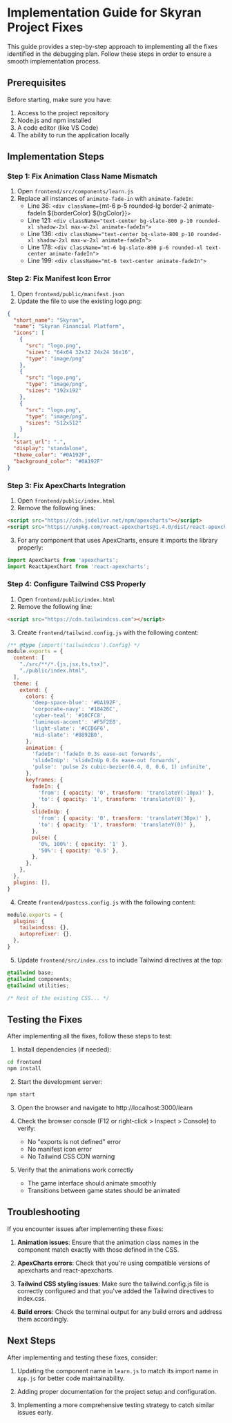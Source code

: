 # Implementation Guide for Skyran Project Fixes

This guide provides a step-by-step approach to implementing all the fixes identified in the debugging plan. Follow these steps in order to ensure a smooth implementation process.

## Prerequisites

Before starting, make sure you have:

1. Access to the project repository
2. Node.js and npm installed
3. A code editor (like VS Code)
4. The ability to run the application locally

## Implementation Steps

### Step 1: Fix Animation Class Name Mismatch

1. Open `frontend/src/components/learn.js`
2. Replace all instances of `animate-fade-in` with `animate-fadeIn`:
   - Line 36: `<div className={`mt-6 p-5 rounded-lg border-2 animate-fadeIn ${borderColor} ${bgColor}`}>`
   - Line 121: `<div className="text-center bg-slate-800 p-10 rounded-xl shadow-2xl max-w-2xl animate-fadeIn">`
   - Line 136: `<div className="text-center bg-slate-800 p-10 rounded-xl shadow-2xl max-w-2xl animate-fadeIn">`
   - Line 178: `<div className="mt-6 bg-slate-800 p-6 rounded-xl text-center animate-fadeIn">`
   - Line 199: `<div className="mt-6 text-center animate-fadeIn">`

### Step 2: Fix Manifest Icon Error

1. Open `frontend/public/manifest.json`
2. Update the file to use the existing logo.png:

```json
{
  "short_name": "Skyran",
  "name": "Skyran Financial Platform",
  "icons": [
    {
      "src": "logo.png",
      "sizes": "64x64 32x32 24x24 16x16",
      "type": "image/png"
    },
    {
      "src": "logo.png",
      "type": "image/png",
      "sizes": "192x192"
    },
    {
      "src": "logo.png",
      "type": "image/png",
      "sizes": "512x512"
    }
  ],
  "start_url": ".",
  "display": "standalone",
  "theme_color": "#0A192F",
  "background_color": "#0A192F"
}
```

### Step 3: Fix ApexCharts Integration

1. Open `frontend/public/index.html`
2. Remove the following lines:

```html
<script src="https://cdn.jsdelivr.net/npm/apexcharts"></script>
<script src="https://unpkg.com/react-apexcharts@1.4.0/dist/react-apexcharts.min.js"></script>
```

3. For any component that uses ApexCharts, ensure it imports the library properly:

```javascript
import ApexCharts from 'apexcharts';
import ReactApexChart from 'react-apexcharts';
```

### Step 4: Configure Tailwind CSS Properly

1. Open `frontend/public/index.html`
2. Remove the following line:

```html
<script src="https://cdn.tailwindcss.com"></script>
```

3. Create `frontend/tailwind.config.js` with the following content:

```javascript
/** @type {import('tailwindcss').Config} */
module.exports = {
  content: [
    "./src/**/*.{js,jsx,ts,tsx}",
    "./public/index.html",
  ],
  theme: {
    extend: {
      colors: {
        'deep-space-blue': '#0A192F',
        'corporate-navy': '#18426C',
        'cyber-teal': '#10CFC8',
        'luminous-accent': '#F5F2E8',
        'light-slate': '#CCD6F6',
        'mid-slate': '#8892B0',
      },
      animation: {
        'fadeIn': 'fadeIn 0.3s ease-out forwards',
        'slideInUp': 'slideInUp 0.6s ease-out forwards',
        'pulse': 'pulse 2s cubic-bezier(0.4, 0, 0.6, 1) infinite',
      },
      keyframes: {
        fadeIn: {
          'from': { opacity: '0', transform: 'translateY(-10px)' },
          'to': { opacity: '1', transform: 'translateY(0)' },
        },
        slideInUp: {
          'from': { opacity: '0', transform: 'translateY(30px)' },
          'to': { opacity: '1', transform: 'translateY(0)' },
        },
        pulse: {
          '0%, 100%': { opacity: '1' },
          '50%': { opacity: '0.5' },
        },
      },
    },
  },
  plugins: [],
}
```

4. Create `frontend/postcss.config.js` with the following content:

```javascript
module.exports = {
  plugins: {
    tailwindcss: {},
    autoprefixer: {},
  },
}
```

5. Update `frontend/src/index.css` to include Tailwind directives at the top:

```css
@tailwind base;
@tailwind components;
@tailwind utilities;

/* Rest of the existing CSS... */
```

## Testing the Fixes

After implementing all the fixes, follow these steps to test:

1. Install dependencies (if needed):
```bash
cd frontend
npm install
```

2. Start the development server:
```bash
npm start
```

3. Open the browser and navigate to http://localhost:3000/learn

4. Check the browser console (F12 or right-click > Inspect > Console) to verify:
   - No "exports is not defined" error
   - No manifest icon error
   - No Tailwind CSS CDN warning

5. Verify that the animations work correctly
   - The game interface should animate smoothly
   - Transitions between game states should be animated

## Troubleshooting

If you encounter issues after implementing these fixes:

1. **Animation issues**: Ensure that the animation class names in the component match exactly with those defined in the CSS.

2. **ApexCharts errors**: Check that you're using compatible versions of apexcharts and react-apexcharts.

3. **Tailwind CSS styling issues**: Make sure the tailwind.config.js file is correctly configured and that you've added the Tailwind directives to index.css.

4. **Build errors**: Check the terminal output for any build errors and address them accordingly.

## Next Steps

After implementing and testing these fixes, consider:

1. Updating the component name in `learn.js` to match its import name in `App.js` for better code maintainability.

2. Adding proper documentation for the project setup and configuration.

3. Implementing a more comprehensive testing strategy to catch similar issues early.